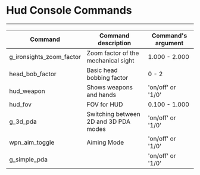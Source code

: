 # Hud Console Commands

___

| Command | Command description | Command's argument |
|---|---|---|
| g_ironsights_zoom_factor | Zoom factor of the mechanical sight | 1.000 - 2.000 |
| head_bob_factor | Basic head bobbing factor | 0 - 2 |
| hud_weapon | Shows weapons and hands | 'on/off' or '1/0' |
| hud_fov | FOV for HUD | 0.100 - 1.000 |
| g_3d_pda | Switching between 2D and 3D PDA modes | 'on/off' or '1/0' |
| wpn_aim_toggle | Aiming Mode | 'on/off' or '1/0' |
| g_simple_pda |  | 'on/off' or '1/0' |
